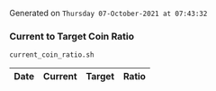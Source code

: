 Generated on `Thursday 07-October-2021 at 07:43:32`

### Current to Target Coin Ratio
`current_coin_ratio.sh`

Date|Current|Target|Ratio
---|---|---|---
